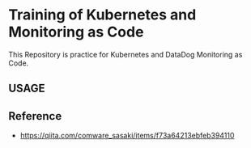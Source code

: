 # Training of Kubernetes and Monitoring as Code

This Repository is practice for Kubernetes and DataDog Monitoring as Code.

## USAGE

## Reference

- https://qiita.com/comware_sasaki/items/f73a64213ebfeb394110
